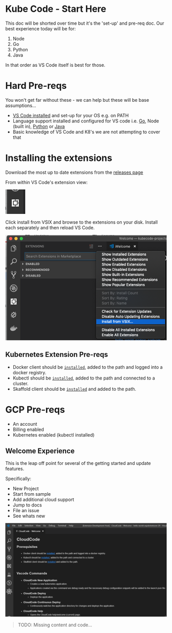# Kube Code - Start Here

This doc will be shorted over time but it's the 'set-up' and pre-req doc.  Our best experience today will be for:

1. Node
2. Go
3. Python
4. Java

In that order as VS Code itself is best for those.


# Hard Pre-reqs

You won't get far without these - we can help but these will be base assumptions...

- [VS Code installed](https://code.visualstudio.com/) and set-up for your OS e.g. on PATH
- Language support installed and configured for VS code i.e. [Go](https://marketplace.visualstudio.com/items?itemName=ms-vscode.Go), Node (built in), [Python](https://marketplace.visualstudio.com/items?itemName=ms-python.python) or [Java](https://marketplace.visualstudio.com/items?itemName=vscjava.vscode-java-debug)
- Basic knowledge of VS Code and K8's we are not attempting to cover that


# Installing the extensions
Download the most up to date extensions from the [releases page](https://github.com/GoogleCloudPlatform/vscode-extensions-docs/release)

From within VS Code's extension view:

![Extension Viewlet](images/extensionView.png)

Click install from VSIX and browse to the extensions on your disk.  Install each separately and then reload VS Code.

![Install from VSIX](images/installFromVSIX.png)

## Kubernetes Extension Pre-reqs 

- Docker client should be [`installed`](https://docs.docker.com/install/), added to the path and logged into a docker registry.
- Kubectl should be [`installed`](https://kubernetes.io/docs/tasks/tools/install-kubectl/), added to the path and connected to a cluster.
- Skaffold client should be [`installed`](https://github.com/GoogleContainerTools/skaffold#installation) and added to the path.

# GCP Pre-reqs

- An account
- Billing enabled
- Kubernetes enabled (kubectl installed)

## Welcome Experience

This is the leap off point for several of the getting started and update features.  

Specifically:
- New Project
- Start from sample
- Add additional cloud support
- Jump to docs
- File an issue
- See whats new

![KubeCode welcome](images/help.png)

> TODO: Missing content and code...
